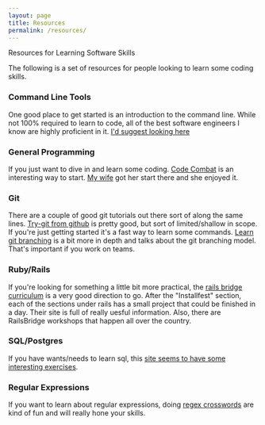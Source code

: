 ```yaml
---
layout: page
title: Resources
permalink: /resources/
---
```

Resources for Learning Software Skills

The following is a set of resources for people looking to learn some coding skills.

### Command Line Tools
One good place to get started is an introduction to the command line. While not 100% required to learn to code, all of the best software engineers I know are highly proficient in it. [I'd suggest looking here](http://cli.learncodethehardway.org/book/)

### General Programming
If you just want to dive in and learn some coding. [Code Combat](https://codecombat.com/) is an interesting way to start. [My wife](http://courtney.ives.mn) got her start there and she enjoyed it.

### Git
There are a couple of good git tutorials out there sort of along the same lines. [Try-git from github](https://try.github.io/levels/1/challenges/1) is pretty good, but sort of limited/shallow in scope. If you're just getting started it's a fast way to learn some commands. [Learn git branching](http://learngitbranching.js.org/) is a bit more in depth and talks about the git branching model. That's important if you work on teams.

### Ruby/Rails
If you're looking for something a little bit more practical, the [rails bridge curriculum](http://curriculum.railsbridge.org/docs/) is a very good direction to go. After the "Installfest" section, each of the sections under rails has a small project that could be finished in a day. Their site is full of really uesful information. Also, there are RailsBridge workshops that happen all over the country.

### SQL/Postgres
If you have wants/needs to learn sql, this [site seems to have some interesting exercises](https://pgexercises.com/gettingstarted.html).

### Regular Expressions
If you want to learn about regular expressions, doing [regex crosswords](https://regexcrossword.com/) are kind of fun and will really hone your skills.
